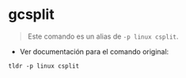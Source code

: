 # gcsplit

> Este comando es un alias de `-p linux csplit`.

- Ver documentación para el comando original:

`tldr -p linux csplit`
